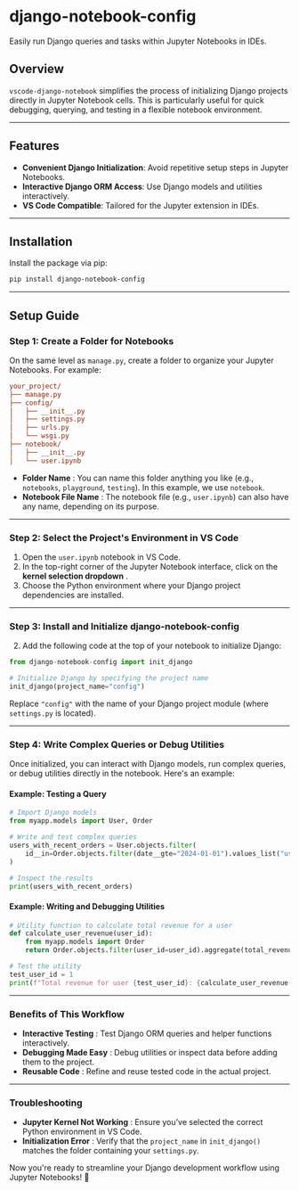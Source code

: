 # django-notebook-config

Easily run Django queries and tasks within Jupyter Notebooks in IDEs.

## Overview

`vscode-django-notebook` simplifies the process of initializing Django projects directly in Jupyter Notebook cells. This is particularly useful for quick debugging, querying, and testing in a flexible notebook environment.

---

## Features

- **Convenient Django Initialization**: Avoid repetitive setup steps in Jupyter Notebooks.
- **Interactive Django ORM Access**: Use Django models and utilities interactively.
- **VS Code Compatible**: Tailored for the Jupyter extension in IDEs.

---

## Installation

Install the package via pip:

```bash
pip install django-notebook-config
```

---

## **Setup Guide**

### Step 1: Create a Folder for Notebooks

On the same level as `manage.py`, create a folder to organize your Jupyter Notebooks. For example:

```ini
your_project/
├── manage.py
├── config/
│   ├── __init__.py
│   ├── settings.py
│   ├── urls.py
│   └── wsgi.py
├── notebook/
│   ├── __init__.py
│   └── user.ipynb
```

* **Folder Name** : You can name this folder anything you like (e.g., `notebooks`, `playground`, `testing`). In this example, we use `notebook`.
* **Notebook File Name** : The notebook file (e.g., `user.ipynb`) can also have any name, depending on its purpose.

---

### Step 2: Select the Project's Environment in VS Code

1. Open the `user.ipynb` notebook in VS Code.
2. In the top-right corner of the Jupyter Notebook interface, click on the  **kernel selection dropdown** .
3. Choose the Python environment where your Django project dependencies are installed.

---

### Step 3: Install and Initialize django-notebook-config

2. Add the following code at the top of your notebook to initialize Django:

```python
from django-notebook-config import init_django

# Initialize Django by specifying the project name
init_django(project_name="config")
```

Replace `"config"` with the name of your Django project module (where `settings.py` is located).

---

### Step 4: Write Complex Queries or Debug Utilities

Once initialized, you can interact with Django models, run complex queries, or debug utilities directly in the notebook. Here's an example:

#### Example: Testing a Query

```python
# Import Django models
from myapp.models import User, Order

# Write and test complex queries
users_with_recent_orders = User.objects.filter(
    id__in=Order.objects.filter(date__gte="2024-01-01").values_list("user_id", flat=True)
)

# Inspect the results
print(users_with_recent_orders)
```

#### Example: Writing and Debugging Utilities

```python
# Utility function to calculate total revenue for a user
def calculate_user_revenue(user_id):
    from myapp.models import Order
    return Order.objects.filter(user_id=user_id).aggregate(total_revenue=Sum("amount"))["total_revenue"]

# Test the utility
test_user_id = 1
print(f"Total revenue for user {test_user_id}: {calculate_user_revenue(test_user_id)}")
```

---

### Benefits of This Workflow

* **Interactive Testing** : Test Django ORM queries and helper functions interactively.
* **Debugging Made Easy** : Debug utilities or inspect data before adding them to the project.
* **Reusable Code** : Refine and reuse tested code in the actual project.

---

### Troubleshooting

* **Jupyter Kernel Not Working** : Ensure you’ve selected the correct Python environment in VS Code.
* __Initialization Error__ : Verify that the `project_name` in `init_django()` matches the folder containing your `settings.py`.

Now you're ready to streamline your Django development workflow using Jupyter Notebooks! 🚀

